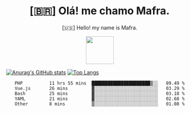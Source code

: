 
<!--Titulo-->           
<h1 align="center">
 [🇧🇷] Olá! me chamo Mafra.
</h1>
<p align="center">
 [🇺🇸] Hello! my name is Mafra.
</p>
<p align="center">
<img src="https://media3.giphy.com/media/hu9xj9UtxpoY3oytsh/giphy.gif?cid=ecf05e47xx6fyhk8nnij7i7v1wr8yoij8jabs4xuww5k8apm&rid=giphy.gif&ct=s" width="75" height="75"/>
</p>

<!--<pre>
    
</pre>-->

[![Anurag's GitHub stats](https://github-readme-stats.vercel.app/api?username=MafraLP&show_icons=true&theme=dracula)](https://github.com/anuraghazra/github-readme-stats)
[![Top Langs](https://github-readme-stats.vercel.app/api/top-langs/?username=anuraghazra&layout=compact&theme=dracula)](https://github.com/anuraghazra/github-readme-stats)

<div align="center">
<!--START_SECTION:waka-->

```text
PHP          11 hrs 55 mins  ██████████████████████▒░░   89.49 %
Vue.js       26 mins         ▓░░░░░░░░░░░░░░░░░░░░░░░░   03.29 %
Bash         25 mins         ▓░░░░░░░░░░░░░░░░░░░░░░░░   03.18 %
YAML         21 mins         ▓░░░░░░░░░░░░░░░░░░░░░░░░   02.68 %
Other        8 mins          ▒░░░░░░░░░░░░░░░░░░░░░░░░   01.08 %
```

<!--END_SECTION:waka-->



